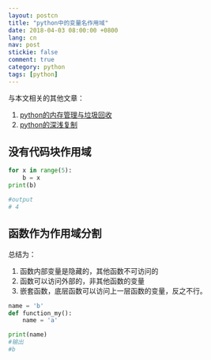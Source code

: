 ```yaml
---
layout: postcn
title: "python中的变量名作用域"
date: 2018-04-03 08:00:00 +0800
lang: cn
nav: post
stickie: false 
comment: true
category: python
tags: [python]
---
```

与本文相关的其他文章：
1. [python的内存管理与垃圾回收](http://blog.stackoverflow.club/memory-control-in-python)
2. [python的深浅复制](http://blog.stackoverflow.club/python-deep-shallow-copy)

## 没有代码块作用域
```python
for x in range(5):
    b = x
print(b)

#output 
# 4
```

## 函数作为作用域分割
总结为：
1. 函数内部变量是隐藏的，其他函数不可访问的
2. 函数可以访问外部的，非其他函数的变量
3. 嵌套函数，底层函数可以访问上一层函数的变量，反之不行。
```python
name = 'b'
def function_my():
    name = 'a'

print(name)
#输出
#b
```